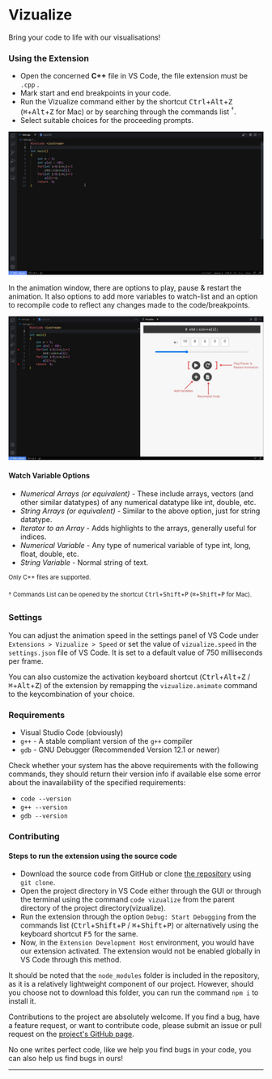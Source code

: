 # **Vizualize**

Bring your code to life with our visualisations!

### **Using the Extension**
- Open the concerned **C++** file in VS Code, the file extension must be `.cpp` .
- Mark start and end breakpoints in your code.
- Run the Vizualize command either by the shortcut <kbd>Ctrl</kbd>+<kbd>Alt</kbd>+<kbd>Z</kbd>  (<kbd>⌘</kbd>+<kbd>Alt</kbd>+<kbd>Z</kbd> for Mac) or by searching through the commands list <sup>†</sup>.
- Select suitable choices for the proceeding prompts.

![Steps](media/readme/steps.gif)


In the animation window, there are options to play, pause & restart the animation. It also options to add more variables to watch-list and an option to recompile code to reflect any changes made to the code/breakpoints.

![Buttons](media/readme/buttons.jpg)

#### Watch Variable Options
- *Numerical Arrays (or equivalent)* - These include arrays, vectors (and other similar datatypes) of any numerical datatype like int, double, etc.
- *String Arrays (or equivalent)* - Similar to the above option, just for string datatype.
- *Iterator to an Array* - Adds highlights to the arrays, generally useful for indices.
- *Numerical Variable* - Any type of numerical variable of type int, long, float, double, etc.
- *String Variable* - Normal string of text.

<sup>Only C++ files are supported.</sup>

<sup>† Commands List can be opened by the shortcut <kbd>Ctrl</kbd>+<kbd>Shift</kbd>+<kbd>P</kbd>  (<kbd>⌘</kbd>+<kbd>Shift</kbd>+<kbd>P</kbd> for Mac).</sup>

### **Settings**
You can adjust the animation speed in the settings panel of VS Code under `Extensions > Vizualize > Speed` or set the value of `vizualize.speed` in the `settings.json` file of VS Code. It is set to a default value of 750 milliseconds per frame.

You can also customize the activation keyboard shortcut (<kbd>Ctrl</kbd>+<kbd>Alt</kbd>+<kbd>Z</kbd> / <kbd>⌘</kbd>+<kbd>Alt</kbd>+<kbd>Z</kbd>) of the  extension by remapping the `vizualize.animate` command to the keycombination of your choice.



### **Requirements**
- Visual Studio Code (obviously)
- `g++` - A stable compliant version of the `g++` compiler
- `gdb` - GNU Debugger (Recommended Version 12.1 or newer)

Check whether your system has the above requirements with the following commands, they should return their version info if available else some error about the inavailability of the specified requirements:
- `code --version`
- `g++ --version`
- `gdb --version`


### **Contributing**

#### Steps to run the extension using the source code

- Download the source code from GitHub or clone [the repository](https://github.com/sanidhyas3s/Vizualize) using `git clone`.
- Open the project directory in VS Code either through the GUI or through the terminal using the command `code vizualize` from the parent directory of the project directory(vizualize).
- Run the extension through the option `Debug: Start Debugging` from the commands list (<kbd>Ctrl</kbd>+<kbd>Shift</kbd>+<kbd>P</kbd> / <kbd>⌘</kbd>+<kbd>Shift</kbd>+<kbd>P</kbd>) or alternatively using the keyboard shortcut <kbd>F5</kbd> for the same.
- Now, in the `Extension Development Host` environment, you would have our extension activated. The extension would not be enabled globally in VS Code through this method.

It should be noted that the `node_modules` folder is included in the repository, as it is a relatively lightweight component of our project. However, should you choose not to download this folder, you can run the command `npm i` to install it.


Contributions to the project are absolutely welcome. If you find a bug, have a feature request, or want to contribute code, please submit an issue or pull request on the [project's GitHub page](https://github.com/sanidhyas3s/Vizualize).

No one writes perfect code, like we help you find bugs in your code, you can also help us find bugs in ours!


---